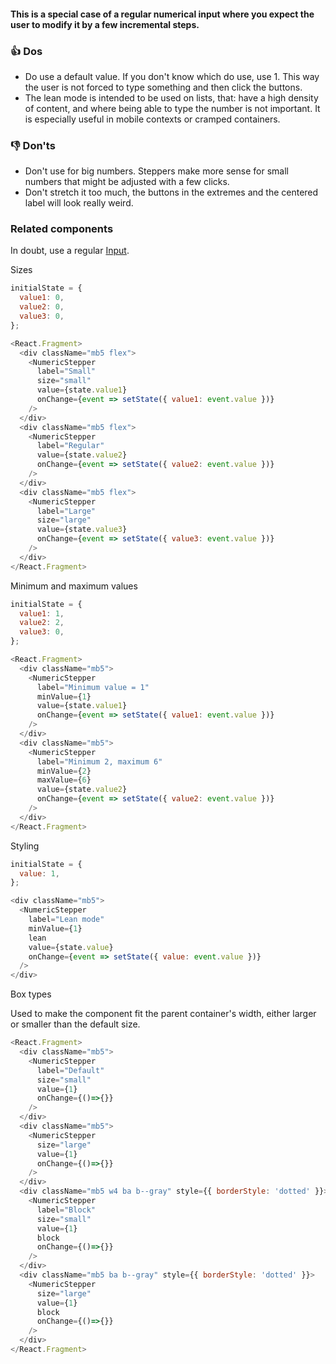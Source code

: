 #### This is a special case of a regular numerical input where you expect the user to modify it by a few incremental steps.

### 👍 Dos
- Do use a default value. If you don't know which do use, use 1. This way the user is not forced to type something and then click the buttons.
- The lean mode is intended to be used on lists, that: have a high density of content, and where being able to type the number is not important. It is especially useful in mobile contexts or cramped containers.

### 👎 Don'ts
- Don't use for big numbers. Steppers make more sense for small numbers that might be adjusted with a few clicks.
- Don't stretch it too much, the buttons in the extremes and the centered label will look really weird.

### Related components
In doubt, use a regular <a href="#input">Input</a>.


Sizes 

```js
initialState = {
  value1: 0,
  value2: 0,
  value3: 0,
};

<React.Fragment>
  <div className="mb5 flex">
    <NumericStepper
      label="Small"
      size="small"
      value={state.value1}
      onChange={event => setState({ value1: event.value })}
    />
  </div>
  <div className="mb5 flex">
    <NumericStepper
      label="Regular"
      value={state.value2}
      onChange={event => setState({ value2: event.value })}
    />
  </div>
  <div className="mb5 flex">
    <NumericStepper
      label="Large"
      size="large"
      value={state.value3}
      onChange={event => setState({ value3: event.value })}
    />
  </div>
</React.Fragment>
```

Minimum and maximum values
```js
initialState = {
  value1: 1,
  value2: 2,
  value3: 0,
};

<React.Fragment>
  <div className="mb5">
    <NumericStepper
      label="Minimum value = 1"
      minValue={1} 
      value={state.value1}
      onChange={event => setState({ value1: event.value })}
    />
  </div>
  <div className="mb5">
    <NumericStepper
      label="Minimum 2, maximum 6"
      minValue={2}
      maxValue={6}
      value={state.value2}
      onChange={event => setState({ value2: event.value })}
    />
  </div>
</React.Fragment>
```

Styling
```js
initialState = {
  value: 1,
};

<div className="mb5">
  <NumericStepper
    label="Lean mode"
    minValue={1}
    lean
    value={state.value}
    onChange={event => setState({ value: event.value })}
  />
</div>
```

Box types

Used to make the component fit the parent container's width, either larger or smaller than the default size.
```js
<React.Fragment>
  <div className="mb5">
    <NumericStepper
      label="Default"
      size="small"
      value={1}
      onChange={()=>{}}
    />
  </div>
  <div className="mb5">
    <NumericStepper
      size="large"
      value={1}
      onChange={()=>{}}
    />
  </div>
  <div className="mb5 w4 ba b--gray" style={{ borderStyle: 'dotted' }}>
    <NumericStepper
      label="Block"
      size="small"
      value={1}
      block
      onChange={()=>{}}
    />
  </div>
  <div className="mb5 ba b--gray" style={{ borderStyle: 'dotted' }}>
    <NumericStepper
      size="large"
      value={1}
      block
      onChange={()=>{}}
    />
  </div>
</React.Fragment>
```
